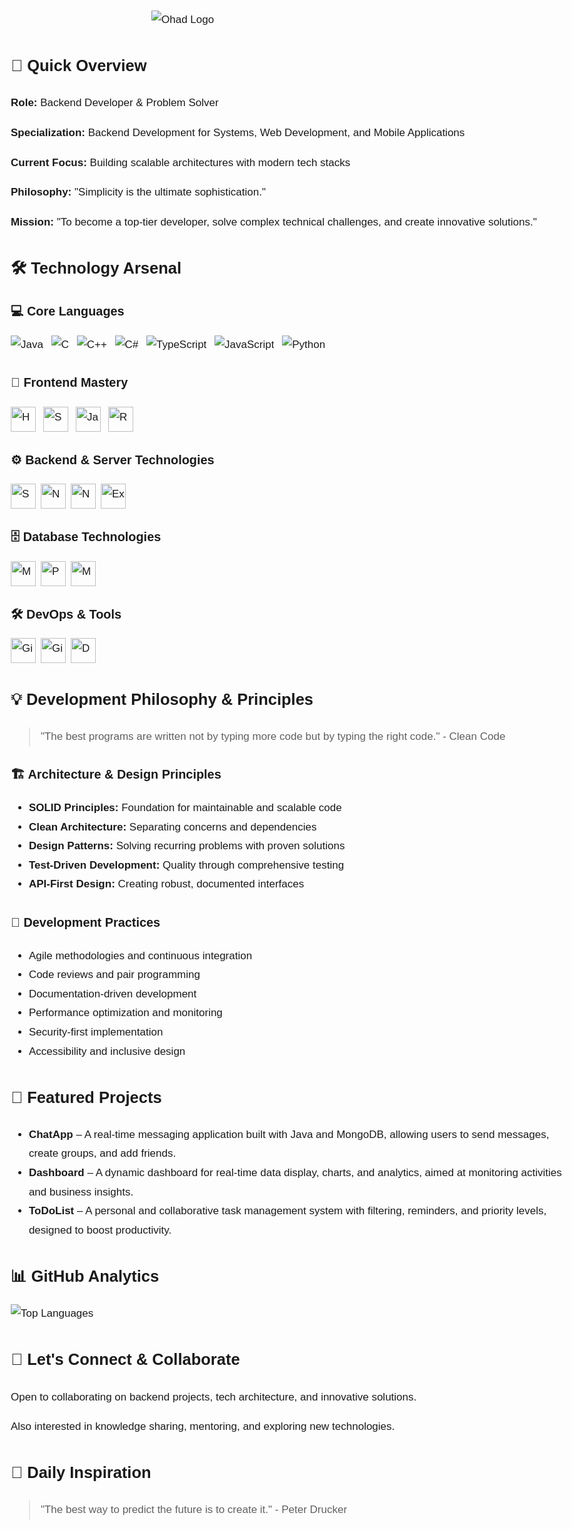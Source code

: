 <body style="font-family: Arial, sans-serif; line-height: 1.8; font-size: 17px; max-width: 900px; margin: 0 auto; padding: 20px;">

<!-- Logo -->
<img src="https://capsule-render.vercel.app/api?type=waving&height=250&color=gradient&text=Hello%20everyone,%0AI%20am%20Ohad&section=footer&reversal=false&fontSize=30&textBg=false&descSize=1" alt="Ohad Logo" style="display:block; max-width:450px; height:auto; margin: 0 auto 20px auto;">

<!-- Quick Overview -->
<h2>🚀 Quick Overview</h2>
<p><strong>Role:</strong> Backend Developer & Problem Solver</p>
<p><strong>Specialization:</strong> Backend Development for Systems, Web Development, and Mobile Applications</p>
<p><strong>Current Focus:</strong> Building scalable architectures with modern tech stacks</p>
<p><strong>Philosophy:</strong> "Simplicity is the ultimate sophistication."</p>
<p><strong>Mission:</strong> "To become a top-tier developer, solve complex technical challenges, and create innovative solutions."</p>

<!-- Technology Arsenal -->
<h2>🛠️ Technology Arsenal</h2>

<h3>💻 Core Languages</h3>
<p style="margin: 5px 0 20px 0;">
  <img src="https://skillicons.dev/icons?i=java" alt="Java" style="vertical-align: middle; margin-right: 8px;" />
  <img src="https://skillicons.dev/icons?i=c" alt="C" style="vertical-align: middle; margin-right: 8px;" />
  <img src="https://skillicons.dev/icons?i=cpp" alt="C++" style="vertical-align: middle; margin-right: 8px;" />
  <img src="https://skillicons.dev/icons?i=cs" alt="C#" style="vertical-align: middle; margin-right: 8px;" />
  <img src="https://skillicons.dev/icons?i=ts" alt="TypeScript" style="vertical-align: middle; margin-right: 8px;" />
  <img src="https://skillicons.dev/icons?i=js" alt="JavaScript" style="vertical-align: middle; margin-right: 8px;" />
  <img src="https://skillicons.dev/icons?i=python" alt="Python" style="vertical-align: middle; margin-right: 8px;" />
</p>


<h3>🎨 Frontend Mastery</h3>
<p style="margin: 5px 0 20px 0; display: flex; align-items: center; gap: 12px;">
  <!-- HTML Icon -->
  <img src="https://skillicons.dev/icons?i=html" alt="HTML" style="width:40px; height:40px;" />
  
  <!-- SASS Icon -->
  <img src="https://skillicons.dev/icons?i=sass" alt="SASS" style="width:40px; height:40px;" />
  
  <!-- JS Icon -->
  <img src="https://skillicons.dev/icons?i=js" alt="JavaScript" style="width:40px; height:40px;" />
  
  <!-- React Icon -->
  <img src="https://skillicons.dev/icons?i=react" alt="React" style="width:40px; height:40px;" />
</p>






<h3>⚙️ Backend & Server Technologies</h3>
<p style="margin: 5px 0 20px 0; display: flex; align-items: center; gap: 8px;">
  <img src="https://skillicons.dev/icons?i=spring" alt="Spring Boot" style="width:40px; height:40px;" />
  <img src="https://skillicons.dev/icons?i=nestjs" alt="NestJS" style="width:40px; height:40px;" />
  <img src="https://skillicons.dev/icons?i=nodejs" alt="Node.js" style="width:40px; height:40px;" />
  <img src="https://skillicons.dev/icons?i=express" alt="Express" style="width:40px; height:40px;" />
</p>


<h3>🗄️ Database Technologies</h3>
<p style="margin: 5px 0 20px 0; display: flex; align-items: center; gap: 8px;">
  <img src="https://skillicons.dev/icons?i=mysql" alt="MySQL" style="width:40px; height:40px;" />
  <img src="https://skillicons.dev/icons?i=postgres" alt="PostgreSQL" style="width:40px; height:40px;" />
  <img src="https://skillicons.dev/icons?i=mongodb" alt="MongoDB" style="width:40px; height:40px;" />
</p>


<h3>🛠️ DevOps & Tools</h3>
<p style="margin: 5px 0 20px 0; display: flex; align-items: center; gap: 8px;">
  <img src="https://skillicons.dev/icons?i=git" alt="Git" style="width:40px; height:40px;" />
  <img src="https://skillicons.dev/icons?i=github" alt="GitHub" style="width:40px; height:40px;" />
  <img src="https://skillicons.dev/icons?i=docker" alt="Docker" style="width:40px; height:40px;" />
</p>


<!-- Development Philosophy & Principles -->
<h2>💡 Development Philosophy & Principles</h2>
<blockquote>
"The best programs are written not by typing more code but by typing the right code." - Clean Code
</blockquote>

<h3>🏗️ Architecture & Design Principles</h3>
<ul>
  <li><strong>SOLID Principles:</strong> Foundation for maintainable and scalable code</li>
  <li><strong>Clean Architecture:</strong> Separating concerns and dependencies</li>
  <li><strong>Design Patterns:</strong> Solving recurring problems with proven solutions</li>
  <li><strong>Test-Driven Development:</strong> Quality through comprehensive testing</li>
  <li><strong>API-First Design:</strong> Creating robust, documented interfaces</li>
</ul>

<h3>🔄 Development Practices</h3>
<ul>
  <li>Agile methodologies and continuous integration</li>
  <li>Code reviews and pair programming</li>
  <li>Documentation-driven development</li>
  <li>Performance optimization and monitoring</li>
  <li>Security-first implementation</li>
  <li>Accessibility and inclusive design</li>
</ul>

<!-- Featured Projects -->
<h2>📂 Featured Projects</h2>
<ul>
  <li>
    <strong>ChatApp</strong> – A real-time messaging application built with Java and MongoDB, allowing users to send messages, create groups, and add friends.
  </li>
  <li>
    <strong>Dashboard</strong> – A dynamic dashboard for real-time data display, charts, and analytics, aimed at monitoring activities and business insights.
  </li>
  <li>
    <strong>ToDoList</strong> – A personal and collaborative task management system with filtering, reminders, and priority levels, designed to boost productivity.
  </li>
</ul>

<!-- GitHub Analytics -->
<h2>📊 GitHub Analytics</h2>
<img src="https://github-readme-stats.vercel.app/api/top-langs/?username=ohadzz32&layout=compact" alt="Top Languages" style="display:block; margin:10px 0 20px 0; max-width:500px;" />


<!-- Let's Connect & Collaborate -->
<h2>💬 Let's Connect & Collaborate</h2>
<p>Open to collaborating on backend projects, tech architecture, and innovative solutions.</p>
<p>Also interested in knowledge sharing, mentoring, and exploring new technologies.</p>

<!-- Daily Inspiration -->
<h2>💭 Daily Inspiration</h2>
<blockquote>
"The best way to predict the future is to create it." - Peter Drucker
</blockquote>

</body>

